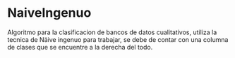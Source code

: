 # NaiveIngenuo
Algoritmo para la clasificacion de bancos de datos cualitativos, utiliza la tecnica de Näive ingenuo para trabajar, se debe de contar con una columna de clases que se encuentre a la derecha del todo.
